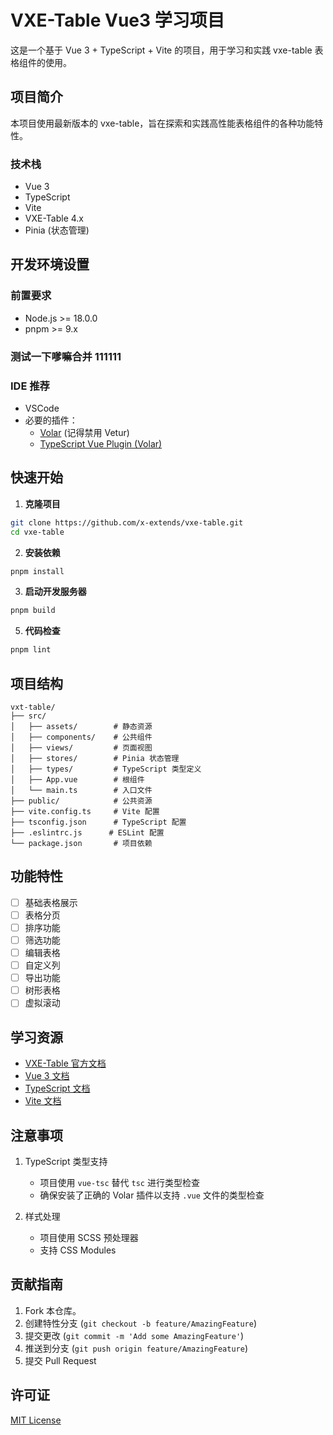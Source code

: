 # VXE-Table Vue3 学习项目

这是一个基于 Vue 3 + TypeScript + Vite 的项目，用于学习和实践 vxe-table 表格组件的使用。

## 项目简介

本项目使用最新版本的 vxe-table，旨在探索和实践高性能表格组件的各种功能特性。

### 技术栈

- Vue 3
- TypeScript
- Vite
- VXE-Table 4.x
- Pinia (状态管理)

## 开发环境设置

### 前置要求

- Node.js >= 18.0.0
- pnpm >= 9.x

### 测试一下嗲嘛合并 111111

### IDE 推荐

- VSCode
- 必要的插件：
  - [Volar](https://marketplace.visualstudio.com/items?itemName=Vue.volar) (记得禁用 Vetur)
  - [TypeScript Vue Plugin (Volar)](https://marketplace.visualstudio.com/items?itemName=Vue.vscode-typescript-vue-plugin)

## 快速开始

1.  **克隆项目**

```bash
git clone https://github.com/x-extends/vxe-table.git
cd vxe-table
```

2. **安装依赖**

```bash
pnpm install
```

3. **启动开发服务器**

```bash
pnpm build
```

5. **代码检查**

```bash
pnpm lint
```

## 项目结构

```
vxt-table/
├── src/
│   ├── assets/        # 静态资源
│   ├── components/    # 公共组件
│   ├── views/         # 页面视图
│   ├── stores/        # Pinia 状态管理
│   ├── types/         # TypeScript 类型定义
│   ├── App.vue        # 根组件
│   └── main.ts        # 入口文件
├── public/            # 公共资源
├── vite.config.ts     # Vite 配置
├── tsconfig.json      # TypeScript 配置
├── .eslintrc.js      # ESLint 配置
└── package.json       # 项目依赖
```

## 功能特性

- [ ] 基础表格展示
- [ ] 表格分页
- [ ] 排序功能
- [ ] 筛选功能
- [ ] 编辑表格
- [ ] 自定义列
- [ ] 导出功能
- [ ] 树形表格
- [ ] 虚拟滚动

## 学习资源

- [VXE-Table 官方文档](https://vxetable.cn/)
- [Vue 3 文档](https://cn.vuejs.org/)
- [TypeScript 文档](https://www.typescriptlang.org/)
- [Vite 文档](https://cn.vitejs.dev/)

## 注意事项

1. TypeScript 类型支持

   - 项目使用 `vue-tsc` 替代 `tsc` 进行类型检查
   - 确保安装了正确的 Volar 插件以支持 `.vue` 文件的类型检查

2. 样式处理
   - 项目使用 SCSS 预处理器
   - 支持 CSS Modules

## 贡献指南

1. Fork 本仓库。
2. 创建特性分支 (`git checkout -b feature/AmazingFeature`)
3. 提交更改 (`git commit -m 'Add some AmazingFeature'`)
4. 推送到分支 (`git push origin feature/AmazingFeature`)
5. 提交 Pull Request

## 许可证

[MIT License](LICENSE)
